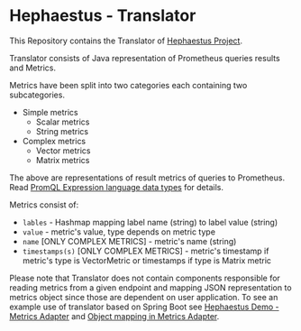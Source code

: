 # Hephaestus - Translator

This Repository contains the Translator of [Hephaestus Project](https://github.com/Hephaestus-Metrics).

Translator consists of Java representation of Prometheus queries results and Metrics.

Metrics have been split into two categories each containing two subcategories.
* Simple metrics
  * Scalar metrics
  * String metrics
* Complex metrics
  * Vector metrics
  * Matrix metrics
 
The above are representations of result metrics of queries to Prometheus. Read [PromQL Expression language data types](https://prometheus.io/docs/prometheus/latest/querying/basics/) for details.

Metrics consist of:
* `lables` - Hashmap mapping label name (string) to label value (string)
* `value` - metric's value, type depends on metric type
* `name` [ONLY COMPLEX METRICS] - metric's name (string)
* `timestamps(s)` [ONLY COMPLEX METRICS] - metric's timestamp if metric's type is VectorMetric or timestamps if type is Matrix metric

Please note that Translator does not contain components responsible for reading metrics from a given endpoint and mapping JSON representation to metrics object since those are dependent on user application. To see an example use of translator based on Spring Boot see [Hephaestus Demo - Metrics Adapter](https://github.com/Hephaestus-Metrics/Metrics-Adapter) and [Object mapping in Metrics Adapter](https://github.com/Hephaestus-Metrics/Metrics-Adapter/blob/main/src/main/java/com/example/droolsprototype/services/PrometheusQueryService.java).
